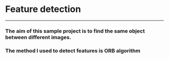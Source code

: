 # Feature detection
---
### The aim of this sample project is to find the same object between different images.

### The method I used to detect features is ORB algorithm 



